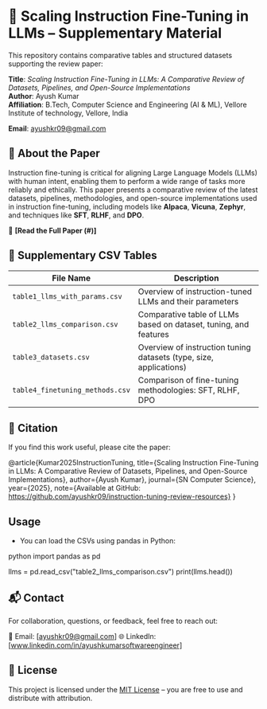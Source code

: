# 📘 Scaling Instruction Fine-Tuning in LLMs – Supplementary Material

This repository contains comparative tables and structured datasets supporting the review paper:

**Title**: *Scaling Instruction Fine-Tuning in LLMs: A Comparative Review of Datasets, Pipelines, and Open-Source Implementations*  
**Author**: Ayush Kumar  
**Affiliation**: B.Tech, Computer Science and Engineering (AI & ML), Vellore Institute of technology, Vellore, India 

**Email**: ayushkr09@gmail.com

## 📝 About the Paper

Instruction fine-tuning is critical for aligning Large Language Models (LLMs) with human intent, enabling them to perform a wide range of tasks more reliably and ethically. This paper presents a comparative review of the latest datasets, pipelines, methodologies, and open-source implementations used in instruction fine-tuning, including models like **Alpaca**, **Vicuna**, **Zephyr**, and techniques like **SFT**, **RLHF**, and **DPO**.

📄 **[Read the Full Paper (#)]**

## 📂 Supplementary CSV Tables

| File Name                           | Description                                                        |
|-------------------------------------|--------------------------------------------------------------------|
| `table1_llms_with_params.csv`       | Overview of instruction-tuned LLMs and their parameters            |
| `table2_llms_comparison.csv`        | Comparative table of LLMs based on dataset, tuning, and features   |
| `table3_datasets.csv`               | Overview of instruction tuning datasets (type, size, applications) |
| `table4_finetuning_methods.csv`     | Comparison of fine-tuning methodologies: SFT, RLHF, DPO            |

## 📌 Citation

If you find this work useful, please cite the paper:

@article{Kumar2025InstructionTuning,
  title={Scaling Instruction Fine-Tuning in LLMs: A Comparative Review of Datasets, Pipelines, and Open-Source Implementations},
  author={Ayush Kumar},
  journal={SN Computer Science},
  year={2025},
  note={Available at GitHub: https://github.com/ayushkr09/instruction-tuning-review-resources}
}

## Usage
- You can load the CSVs using pandas in Python:

python
import pandas as pd

llms = pd.read_csv("table2_llms_comparison.csv")
print(llms.head())

## 📬 Contact
For collaboration, questions, or feedback, feel free to reach out:

📧 Email: [ayushkr09@gmail.com]
🌐 LinkedIn: [www.linkedin.com/in/ayushkumarsoftwareengineer]

## 📃 License
This project is licensed under the [MIT License](LICENSE) – you are free to use and distribute with attribution.
